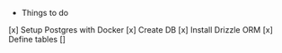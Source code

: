 * Things to do

[x] Setup Postgres with Docker
[x] Create DB
[x] Install Drizzle ORM
[x] Define tables
[] 
